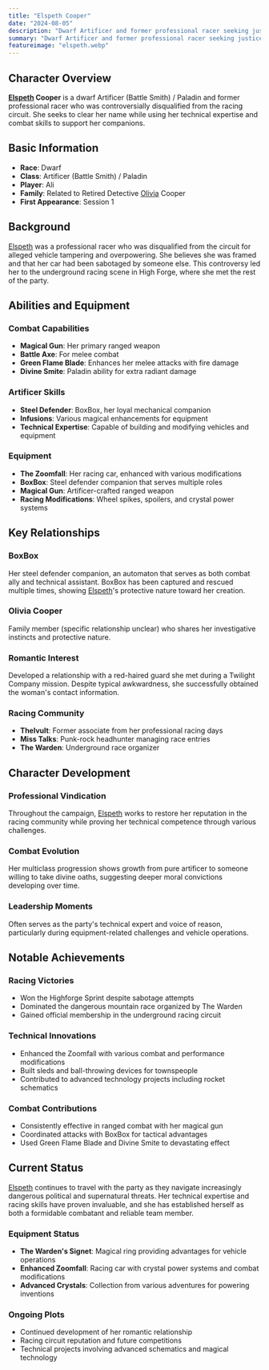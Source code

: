 ```yaml
---
title: "Elspeth Cooper"
date: "2024-08-05"
description: "Dwarf Artificer and former professional racer seeking justice for her disqualification"
summary: "Dwarf Artificer and former professional racer seeking justice for her disqualification"
featureimage: "elspeth.webp"
---
```


## Character Overview

**[Elspeth](/player-characters/elspeth) Cooper** is a dwarf Artificer (Battle Smith) / Paladin and former professional racer who was controversially disqualified from the racing circuit. She seeks to clear her name while using her technical expertise and combat skills to support her companions.

## Basic Information

- **Race**: Dwarf
- **Class**: Artificer (Battle Smith) / Paladin
- **Player**: Ali
- **Family**: Related to Retired Detective [Olivia](/player-characters/olivia) Cooper
- **First Appearance**: Session 1

## Background

[Elspeth](/player-characters/elspeth) was a professional racer who was disqualified from the circuit for alleged vehicle tampering and overpowering. She believes she was framed and that her car had been sabotaged by someone else. This controversy led her to the underground racing scene in High Forge, where she met the rest of the party.

## Abilities and Equipment

### Combat Capabilities
- **Magical Gun**: Her primary ranged weapon
- **Battle Axe**: For melee combat
- **Green Flame Blade**: Enhances her melee attacks with fire damage
- **Divine Smite**: Paladin ability for extra radiant damage

### Artificer Skills
- **Steel Defender**: BoxBox, her loyal mechanical companion
- **Infusions**: Various magical enhancements for equipment
- **Technical Expertise**: Capable of building and modifying vehicles and equipment

### Equipment
- **The Zoomfall**: Her racing car, enhanced with various modifications
- **BoxBox**: Steel defender companion that serves multiple roles
- **Magical Gun**: Artificer-crafted ranged weapon
- **Racing Modifications**: Wheel spikes, spoilers, and crystal power systems

## Key Relationships

### BoxBox
Her steel defender companion, an automaton that serves as both combat ally and technical assistant. BoxBox has been captured and rescued multiple times, showing [Elspeth](/player-characters/elspeth)'s protective nature toward her creation.

### Olivia Cooper
Family member (specific relationship unclear) who shares her investigative instincts and protective nature.

### Romantic Interest
Developed a relationship with a red-haired guard she met during a Twilight Company mission. Despite typical awkwardness, she successfully obtained the woman's contact information.

### Racing Community
- **Thelvult**: Former associate from her professional racing days
- **Miss Talks**: Punk-rock headhunter managing race entries
- **The Warden**: Underground race organizer

## Character Development

### Professional Vindication
Throughout the campaign, [Elspeth](/player-characters/elspeth) works to restore her reputation in the racing community while proving her technical competence through various challenges.

### Combat Evolution
Her multiclass progression shows growth from pure artificer to someone willing to take divine oaths, suggesting deeper moral convictions developing over time.

### Leadership Moments
Often serves as the party's technical expert and voice of reason, particularly during equipment-related challenges and vehicle operations.

## Notable Achievements

### Racing Victories
- Won the Highforge Sprint despite sabotage attempts
- Dominated the dangerous mountain race organized by The Warden
- Gained official membership in the underground racing circuit

### Technical Innovations
- Enhanced the Zoomfall with various combat and performance modifications
- Built sleds and ball-throwing devices for townspeople
- Contributed to advanced technology projects including rocket schematics

### Combat Contributions
- Consistently effective in ranged combat with her magical gun
- Coordinated attacks with BoxBox for tactical advantages
- Used Green Flame Blade and Divine Smite to devastating effect

## Current Status

[Elspeth](/player-characters/elspeth) continues to travel with the party as they navigate increasingly dangerous political and supernatural threats. Her technical expertise and racing skills have proven invaluable, and she has established herself as both a formidable combatant and reliable team member.

### Equipment Status
- **The Warden's Signet**: Magical ring providing advantages for vehicle operations
- **Enhanced Zoomfall**: Racing car with crystal power systems and combat modifications
- **Advanced Crystals**: Collection from various adventures for powering inventions

### Ongoing Plots
- Continued development of her romantic relationship
- Racing circuit reputation and future competitions
- Technical projects involving advanced schematics and magical technology